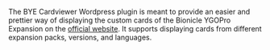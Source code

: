 The BYE Cardviewer Wordpress plugin is meant to provide an easier and prettier way of displaying the custom cards of the Bionicle YGOPro Expansion on the [official website](https://bye-project.xyz). It supports displaying cards from different expansion packs, versions, and languages.